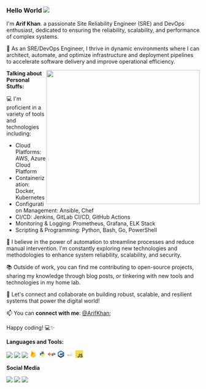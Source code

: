 ### Hello World <img src="https://media.giphy.com/media/hvRJCLFzcasrR4ia7z/giphy.gif" width="25px">

I'm **Arif Khan**. a passionate Site Reliability Engineer (SRE) and DevOps enthusiast, dedicated to ensuring the reliability, scalability, and performance of complex systems.

🚀 As an SRE/DevOps Engineer, I thrive in dynamic environments where I can architect, automate, and optimize infrastructure and deployment pipelines to accelerate software delivery and improve operational efficiency.

  <img align="right" src="https://user-images.githubusercontent.com/65907580/161381986-440d3507-a77d-4747-a9dc-87f00b508af3.png" width="400" height="350" />
  
**Talking about Personal Stuffs:**

💻 I'm proficient in a variety of tools and technologies including:
- Cloud Platforms: AWS, Azure Cloud Platform
- Containerization: Docker, Kubernetes
- Configuration Management: Ansible, Chef
- CI/CD: Jenkins, GitLab CI/CD, GitHub Actions
- Monitoring & Logging: Prometheus, Grafana, ELK Stack
- Scripting & Programming: Python, Bash, Go, PowerShell

🔧 I believe in the power of automation to streamline processes and reduce manual intervention. I'm constantly exploring new technologies and methodologies to enhance system reliability, scalability, and security.

📚 Outside of work, you can find me contributing to open-source projects, sharing my knowledge through blog posts, or tinkering with new tools and technologies in my home lab.

🌟 Let's connect and collaborate on building robust, scalable, and resilient systems that power the digital world!

📫 You can **connect with me**: [@ArifKhan](https://www.linkedin.com/in/arif-khan-sre-b-eng/);

Happy coding! 💻✨

**Languages and Tools:**  

<code><img height="20" src="https://user-images.githubusercontent.com/65907580/161374377-0bb6d68f-0e18-4a61-9cd2-bd01cec3c9a9.png"></code>
<code><img height="20" src="https://user-images.githubusercontent.com/65907580/161374493-df3e6b89-becf-485d-95d0-d5c790a16fa9.png"></code>
</code>
<code><img height="20" src="https://user-images.githubusercontent.com/65907580/161374603-dd754074-3a80-491a-bb3f-ddd3053e6d6c.png"></code>
<code><img height="20" src="https://raw.githubusercontent.com/github/explore/80688e429a7d4ef2fca1e82350fe8e3517d3494d/topics/firebase/firebase.png"></code>
<code><img height="20" src="https://raw.githubusercontent.com/github/explore/80688e429a7d4ef2fca1e82350fe8e3517d3494d/topics/python/python.png"></code>
<code><img height="20" src="https://raw.githubusercontent.com/github/explore/80688e429a7d4ef2fca1e82350fe8e3517d3494d/topics/git/git.png"></code>
<code><img height="20" src="https://raw.githubusercontent.com/github/explore/80688e429a7d4ef2fca1e82350fe8e3517d3494d/topics/cpp/cpp.png"></code>
<code><img height="20" src="https://raw.githubusercontent.com/github/explore/80688e429a7d4ef2fca1e82350fe8e3517d3494d/topics/mysql/mysql.png"></code>
<code><img height="20" src="https://raw.githubusercontent.com/github/explore/80688e429a7d4ef2fca1e82350fe8e3517d3494d/topics/javascript/javascript.png"></code>

**Social Media**

<code><img height="20" src="https://user-images.githubusercontent.com/65907580/161374810-bc164904-8b14-42fc-8332-756d2f09b9bd.png"></code>
<code><img height="20" src="https://user-images.githubusercontent.com/65907580/161374885-32dd9bd6-5328-44c8-8287-85fc92755128.png"></code>
<code><img height="20" src="https://user-images.githubusercontent.com/65907580/161374993-434554ce-cff6-4732-9bb1-50745ad64b80.png"></code>
